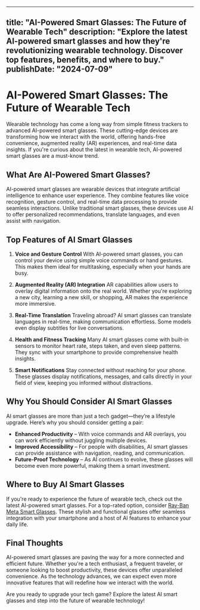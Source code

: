  ---
title: "AI-Powered Smart Glasses: The Future of Wearable Tech"
description: "Explore the latest AI-powered smart glasses and how they're revolutionizing wearable technology. Discover top features, benefits, and where to buy."
publishDate: "2024-07-09"
---

# AI-Powered Smart Glasses: The Future of Wearable Tech

Wearable technology has come a long way from simple fitness trackers to advanced AI-powered smart glasses. These cutting-edge devices are transforming how we interact with the world, offering hands-free convenience, augmented reality (AR) experiences, and real-time data insights. If you're curious about the latest in wearable tech, AI-powered smart glasses are a must-know trend.

## What Are AI-Powered Smart Glasses?

AI-powered smart glasses are wearable devices that integrate artificial intelligence to enhance user experience. They combine features like voice recognition, gesture control, and real-time data processing to provide seamless interactions. Unlike traditional smart glasses, these devices use AI to offer personalized recommendations, translate languages, and even assist with navigation.

## Top Features of AI Smart Glasses

1. **Voice and Gesture Control**
   With AI-powered smart glasses, you can control your device using simple voice commands or hand gestures. This makes them ideal for multitasking, especially when your hands are busy.

2. **Augmented Reality (AR) Integration**
   AR capabilities allow users to overlay digital information onto the real world. Whether you're exploring a new city, learning a new skill, or shopping, AR makes the experience more immersive.

3. **Real-Time Translation**
   Traveling abroad? AI smart glasses can translate languages in real-time, making communication effortless. Some models even display subtitles for live conversations.

4. **Health and Fitness Tracking**
   Many AI smart glasses come with built-in sensors to monitor heart rate, steps taken, and even sleep patterns. They sync with your smartphone to provide comprehensive health insights.

5. **Smart Notifications**
   Stay connected without reaching for your phone. These glasses display notifications, messages, and calls directly in your field of view, keeping you informed without distractions.

## Why You Should Consider AI Smart Glasses

AI smart glasses are more than just a tech gadget—they’re a lifestyle upgrade. Here’s why you should consider getting a pair:

- **Enhanced Productivity** – With voice commands and AR overlays, you can work efficiently without juggling multiple devices.
- **Improved Accessibility** – For people with disabilities, AI smart glasses can provide assistance with navigation, reading, and communication.
- **Future-Proof Technology** – As AI continues to evolve, these glasses will become even more powerful, making them a smart investment.

## Where to Buy AI Smart Glasses

If you're ready to experience the future of wearable tech, check out the latest AI-powered smart glasses. For a top-rated option, consider [Ray-Ban Meta Smart Glasses](https://amzn.to/RayBanMetaAffiliate). These stylish and functional glasses offer seamless integration with your smartphone and a host of AI features to enhance your daily life.

## Final Thoughts

AI-powered smart glasses are paving the way for a more connected and efficient future. Whether you're a tech enthusiast, a frequent traveler, or someone looking to boost productivity, these devices offer unparalleled convenience. As the technology advances, we can expect even more innovative features that will redefine how we interact with the world.

Are you ready to upgrade your tech game? Explore the latest AI smart glasses and step into the future of wearable technology!